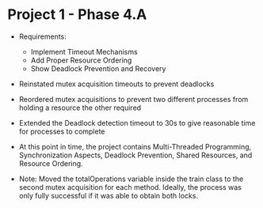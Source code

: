 # Project 1 - Phase 4.A
- Requirements:
    - Implement Timeout Mechanisms
    - Add Proper Resource Ordering
    - Show Deadlock Prevention and Recovery
    
- Reinstated mutex acquisition timeouts to prevent deadlocks
- Reordered mutex acquisitions to prevent two different processes from holding a resource the other required
- Extended the Deadlock detection timeout to 30s to give reasonable time for processes to complete

- At this point in time, the project contains Multi-Threaded Programming, Synchronization Aspects, Deadlock Prevention, Shared Resources, and Resource Ordering.
- Note: Moved the totalOperations variable inside the train class to the second mutex acquisition for each method. Ideally, the process was only fully successful if it was able to obtain both locks.
